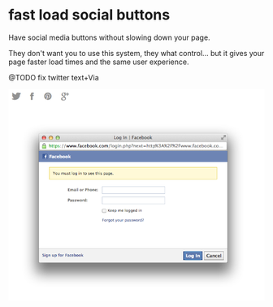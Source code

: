 fast load social buttons
========================

Have social media buttons without slowing down your page.

They don't want you to use this system, they what control... but it gives your page faster load times and the same user experience.

@TODO fix twitter text+Via


<img src="https://github.com/andiio/fast-load-social-buttons/blob/master/Screen_Shot.png">
